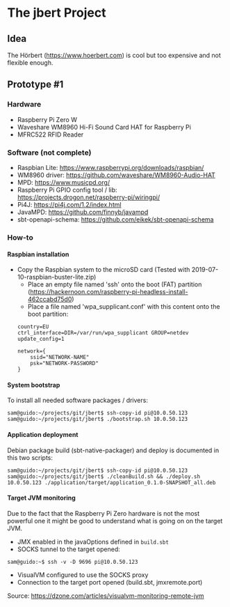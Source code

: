 # The jbert Project
## Idea
The Hörbert (https://www.hoerbert.com) is cool but too 
expensive and not flexible enough.

## Prototype #1
### Hardware
 * Raspberry Pi Zero W
 * Waveshare WM8960 Hi-Fi Sound Card HAT for Raspberry Pi
 * MFRC522 RFID Reader

### Software (not complete)
 * Raspbian Lite: https://www.raspberrypi.org/downloads/raspbian/
 * WM8960 driver: https://github.com/waveshare/WM8960-Audio-HAT
 * MPD: https://www.musicpd.org/
 * Raspberry Pi GPIO config tool / lib: https://projects.drogon.net/raspberry-pi/wiringpi/
 * Pi4J: https://pi4j.com/1.2/index.html
 * JavaMPD: https://github.com/finnyb/javampd
 * sbt-openapi-schema: https://github.com/eikek/sbt-openapi-schema

### How-to
#### Raspbian installation
 * Copy the Raspbian system to the microSD card (Tested with 2019-07-10-raspbian-buster-lite.zip)
   * Place an empty file named 'ssh' onto the boot (FAT) partition (https://hackernoon.com/raspberry-pi-headless-install-462ccabd75d0)
   * Place a file named 'wpa_supplicant.conf' with this content onto the boot partition:
    ```text
    country=EU
    ctrl_interface=DIR=/var/run/wpa_supplicant GROUP=netdev
    update_config=1

    network={
        ssid="NETWORK-NAME"
        psk="NETWORK-PASSWORD"
    }
    ```

#### System bootstrap
To install all needed software packages / drivers:
```
sam@guido:~/projects/git/jbert$ ssh-copy-id pi@10.0.50.123
sam@guido:~/projects/git/jbert$ ./bootstrap.sh 10.0.50.123
```

#### Application deployment
Debian package build (sbt-native-packager) and deploy is documented in this two scripts:
```
sam@guido:~/projects/git/jbert$ ssh-copy-id pi@10.0.50.123
sam@guido:~/projects/git/jbert$ ./cleanBuild.sh && ./deploy.sh 10.0.50.123 ./application/target/application_0.1.0-SNAPSHOT_all.deb
```

#### Target JVM monitoring
Due to the fact that the Raspberry Pi Zero hardware is not the most powerful one it might be good to understand
what is going on on the target JVM.
 * JMX enabled in the javaOptions defined in `build.sbt`
 * SOCKS tunnel to the target opened:
```
sam@guido:~$ ssh -v -D 9696 pi@10.0.50.123
```
 * VisualVM configured to use the SOCKS proxy
 * Connection to the target port opened (build.sbt, jmxremote.port)

Source: https://dzone.com/articles/visualvm-monitoring-remote-jvm
